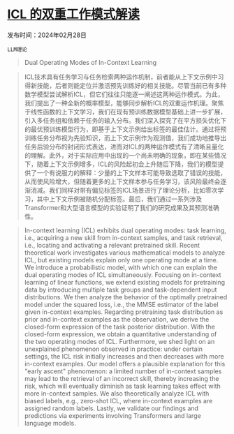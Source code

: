 # [ICL 的双重工作模式解读](https://arxiv.org/abs/2402.18819)

发布时间：2024年02月28日

`LLM理论`

> Dual Operating Modes of In-Context Learning

> ICL技术具有任务学习与任务检索两种运作机制，前者能从上下文示例中习得新技能，后者则能定位并激活预先训练好的相关技能。尽管当前已有多种数学模型尝试解析ICL，但它们往往只能逐一阐述这两种运作模式。为此，我们提出了一种全新的概率模型，能够同步解析ICL的双重运作机理。聚焦于线性函数的上下文学习，我们在现有预训练数据模型基础上进一步扩展，引入多任务组和依赖于任务的输入分布。我们深入探究了在平方损失优化下的最优预训练模型行为，即基于上下文示例给出标签的最佳估计。通过将预训练任务分布视为先验知识，而上下文示例作为观测值，我们成功地推导出任务后验分布的封闭形式表达，进而对ICL的两种运作模式有了清晰且量化的理解。此外，对于实际应用中出现的一个尚未明确的现象，即在某些情况下，随着上下文示例增多，ICL的风险起初会上升随后下降，我们的模型提供了一个有说服力的解释：少量的上下文样本可能导致选取了错误的技能，从而使风险增大，但随着更多的上下文样本参与任务学习，该风险最终会逐渐消减。我们同样对带有偏见标签的ICL场景进行了理论分析，比如零次学习，其中上下文示例被随机分配标签。最后，我们通过一系列涉及Transformer和大型语言模型的实验证明了我们的研究成果及其预测准确性。

> In-context learning (ICL) exhibits dual operating modes: task learning, i.e., acquiring a new skill from in-context samples, and task retrieval, i.e., locating and activating a relevant pretrained skill. Recent theoretical work investigates various mathematical models to analyze ICL, but existing models explain only one operating mode at a time. We introduce a probabilistic model, with which one can explain the dual operating modes of ICL simultaneously. Focusing on in-context learning of linear functions, we extend existing models for pretraining data by introducing multiple task groups and task-dependent input distributions. We then analyze the behavior of the optimally pretrained model under the squared loss, i.e., the MMSE estimator of the label given in-context examples. Regarding pretraining task distribution as prior and in-context examples as the observation, we derive the closed-form expression of the task posterior distribution. With the closed-form expression, we obtain a quantitative understanding of the two operating modes of ICL. Furthermore, we shed light on an unexplained phenomenon observed in practice: under certain settings, the ICL risk initially increases and then decreases with more in-context examples. Our model offers a plausible explanation for this "early ascent" phenomenon: a limited number of in-context samples may lead to the retrieval of an incorrect skill, thereby increasing the risk, which will eventually diminish as task learning takes effect with more in-context samples. We also theoretically analyze ICL with biased labels, e.g., zero-shot ICL, where in-context examples are assigned random labels. Lastly, we validate our findings and predictions via experiments involving Transformers and large language models.